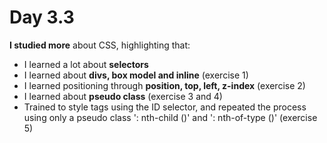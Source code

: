 # Day 3.3

**I studied more** about CSS, highlighting that:

   - I learned a lot about **selectors**
   - I learned about **divs, box model and inline** (exercise 1)
   - I learned positioning through **position, top, left, z-index** (exercise 2)
   - I learned about **pseudo class** (exercise 3 and 4)
   - Trained to style tags using the ID selector, and repeated the process using only a pseudo class ': nth-child ()' and ': nth-of-type ()' (exercise 5)
